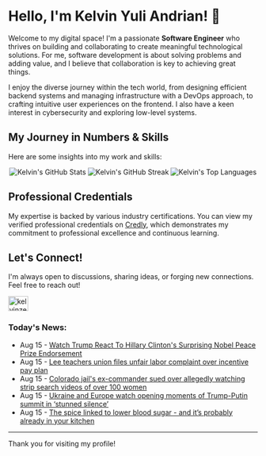 # Hello, I'm Kelvin Yuli Andrian! 👋

Welcome to my digital space! I'm a passionate **Software Engineer** who thrives on building and collaborating to create meaningful technological solutions. For me, software development is about solving problems and adding value, and I believe that collaboration is key to achieving great things.

I enjoy the diverse journey within the tech world, from designing efficient backend systems and managing infrastructure with a DevOps approach, to crafting intuitive user experiences on the frontend. I also have a keen interest in cybersecurity and exploring low-level systems.

## My Journey in Numbers & Skills

Here are some insights into my work and skills:

<p align="center">
  <img src="https://github-readme-stats.vercel.app/api?username=kelvinzer0&show_icons=true&theme=radical" alt="Kelvin's GitHub Stats" />
  <img src="https://github-readme-streak-stats.herokuapp.com/?user=kelvinzer0&theme=radical" alt="Kelvin's GitHub Streak" />
  <img src="https://github-readme-stats.vercel.app/api/top-langs/?username=kelvinzer0&layout=compact&theme=radical" alt="Kelvin's Top Languages" />
</p>

## Professional Credentials

My expertise is backed by various industry certifications. You can view my verified professional credentials on [Credly](https://www.credly.com/users/kelvin-yuli-andrian/badges), which demonstrates my commitment to professional excellence and continuous learning.

## Let's Connect!

I'm always open to discussions, sharing ideas, or forging new connections. Feel free to reach out!

<p align="left">
    <a href="https://linkedin.com/in/kelvinzero" target="blank"><img align="center" src="https://cdn.jsdelivr.net/npm/simple-icons@3.0.1/icons/linkedin.svg" alt="kelvinzero" height="30" width="40" /></a>
</p>

### Today's News:

<!-- feed start -->
- Aug 15 - [Watch Trump React To Hillary Clinton's Surprising Nobel Peace Prize Endorsement](https://www.yahoo.com/news/articles/watch-trump-react-hillary-clintons-224851865.html)
- Aug 15 - [Lee teachers union files unfair labor complaint over incentive pay plan](https://www.yahoo.com/news/articles/lee-teachers-union-files-unfair-221326554.html)
- Aug 15 - [Colorado jail's ex-commander sued over allegedly watching strip search videos of over 100 women](https://www.yahoo.com/news/articles/colorado-jails-ex-commander-sued-205035712.html)
- Aug 15 - [Ukraine and Europe watch opening moments of Trump-Putin summit in ‘stunned silence’](https://www.yahoo.com/news/videos/ukraine-europe-watch-opening-moments-203146803.html)
- Aug 15 - [The spice linked to lower blood sugar - and it’s probably already in your kitchen](https://health.yahoo.com/wellness/nutrition/healthy-eating/articles/spice-linked-low-blood-sugar-150653518.html)
<!-- feed end -->

---

Thank you for visiting my profile!